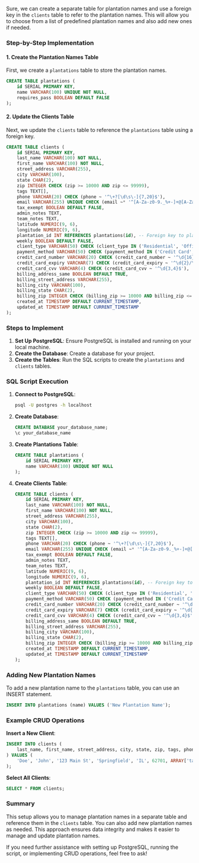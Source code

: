 Sure, we can create a separate table for plantation names and use a foreign key in the `clients` table to refer to the plantation names. This will allow you to choose from a list of predefined plantation names and also add new ones if needed.

### Step-by-Step Implementation

#### 1. Create the Plantation Names Table

First, we create a `plantations` table to store the plantation names.

```sql
CREATE TABLE plantations (
    id SERIAL PRIMARY KEY,
    name VARCHAR(100) UNIQUE NOT NULL,
    requires_pass BOOLEAN DEFAULT FALSE
);

```

#### 2. Update the Clients Table

Next, we update the `clients` table to reference the `plantations` table using a foreign key.

```sql
CREATE TABLE clients (
    id SERIAL PRIMARY KEY,
    last_name VARCHAR(100) NOT NULL,
    first_name VARCHAR(100) NOT NULL,
    street_address VARCHAR(255),
    city VARCHAR(100),
    state CHAR(2),
    zip INTEGER CHECK (zip >= 10000 AND zip <= 99999),
    tags TEXT[],
    phone VARCHAR(20) CHECK (phone ~ '^\+?[\d\s\-]{7,20}$'),
    email VARCHAR(255) UNIQUE CHECK (email ~* '^[A-Za-z0-9._%+-]+@[A-Za-z0-9.-]+\.[A-Za-z]{2,}$'),
    tax_exempt BOOLEAN DEFAULT FALSE,
    admin_notes TEXT,
    team_notes TEXT,
    latitude NUMERIC(9, 6),
    longitude NUMERIC(9, 6),
    plantation_id INT REFERENCES plantations(id), -- Foreign key to plantations table
    weekly BOOLEAN DEFAULT FALSE,
    client_type VARCHAR(50) CHECK (client_type IN ('Residential', 'Office', 'Vacation Place')),
    payment_method VARCHAR(50) CHECK (payment_method IN ('Credit Card', 'Zelle', 'Venmo', 'Check', 'Cash')),
    credit_card_number VARCHAR(20) CHECK (credit_card_number ~ '^\d{16}$'),
    credit_card_expiry VARCHAR(7) CHECK (credit_card_expiry ~ '^\d{2}/\d{2}$'),
    credit_card_cvv VARCHAR(4) CHECK (credit_card_cvv ~ '^\d{3,4}$'),
    billing_address_same BOOLEAN DEFAULT TRUE,
    billing_street_address VARCHAR(255),
    billing_city VARCHAR(100),
    billing_state CHAR(2),
    billing_zip INTEGER CHECK (billing_zip >= 10000 AND billing_zip <= 99999),
    created_at TIMESTAMP DEFAULT CURRENT_TIMESTAMP,
    updated_at TIMESTAMP DEFAULT CURRENT_TIMESTAMP
);

```

### Steps to Implement

1. **Set Up PostgreSQL**: Ensure PostgreSQL is installed and running on your local machine.
2. **Create the Database**: Create a database for your project.
3. **Create the Tables**: Run the SQL scripts to create the `plantations` and `clients` tables.

### SQL Script Execution

1. **Connect to PostgreSQL**:
   ```bash
   psql -U postgres -h localhost
   ```

2. **Create Database**:
   ```sql
   CREATE DATABASE your_database_name;
   \c your_database_name
   ```

3. **Create Plantations Table**:
   ```sql
   CREATE TABLE plantations (
       id SERIAL PRIMARY KEY,
       name VARCHAR(100) UNIQUE NOT NULL
   );
   ```

4. **Create Clients Table**:
   ```sql
   CREATE TABLE clients (
       id SERIAL PRIMARY KEY,
       last_name VARCHAR(100) NOT NULL,
       first_name VARCHAR(100) NOT NULL,
       street_address VARCHAR(255),
       city VARCHAR(100),
       state CHAR(2),
       zip INTEGER CHECK (zip >= 10000 AND zip <= 99999),
       tags TEXT[],
       phone VARCHAR(20) CHECK (phone ~ '^\+?[\d\s\-]{7,20}$'),
       email VARCHAR(255) UNIQUE CHECK (email ~* '^[A-Za-z0-9._%+-]+@[A-Za-z0-9.-]+\.[A-Za-z]{2,}$'),
       tax_exempt BOOLEAN DEFAULT FALSE,
       admin_notes TEXT,
       team_notes TEXT,
       latitude NUMERIC(9, 6),
       longitude NUMERIC(9, 6),
       plantation_id INT REFERENCES plantations(id), -- Foreign key to plantations table
       weekly BOOLEAN DEFAULT FALSE,
       client_type VARCHAR(50) CHECK (client_type IN ('Residential', 'Office', 'Vacation Place')),
       payment_method VARCHAR(50) CHECK (payment_method IN ('Credit Card', 'Zelle', 'Venmo', 'Check', 'Cash')),
       credit_card_number VARCHAR(20) CHECK (credit_card_number ~ '^\d{16}$'),
       credit_card_expiry VARCHAR(7) CHECK (credit_card_expiry ~ '^\d{2}/\d{2}$'),
       credit_card_cvv VARCHAR(4) CHECK (credit_card_cvv ~ '^\d{3,4}$'),
       billing_address_same BOOLEAN DEFAULT TRUE,
       billing_street_address VARCHAR(255),
       billing_city VARCHAR(100),
       billing_state CHAR(2),
       billing_zip INTEGER CHECK (billing_zip >= 10000 AND billing_zip <= 99999),
       created_at TIMESTAMP DEFAULT CURRENT_TIMESTAMP,
       updated_at TIMESTAMP DEFAULT CURRENT_TIMESTAMP
   );
   ```

### Adding New Plantation Names

To add a new plantation name to the `plantations` table, you can use an INSERT statement.

```sql
INSERT INTO plantations (name) VALUES ('New Plantation Name');
```

### Example CRUD Operations

**Insert a New Client**:
```sql
INSERT INTO clients (
    last_name, first_name, street_address, city, state, zip, tags, phone, email, tax_exempt, admin_notes, team_notes, latitude, longitude, plantation_id, weekly, client_type, payment_method, credit_card_number, credit_card_expiry, credit_card_cvv, billing_address_same, billing_street_address, billing_city, billing_state, billing_zip
) VALUES (
    'Doe', 'John', '123 Main St', 'Springfield', 'IL', 62701, ARRAY['tag1', 'tag2'], '+1234567890', 'john.doe@example.com', false, 'Admin note', 'Team note', 39.7817, -89.6501, (SELECT id FROM plantations WHERE name = 'New Plantation Name'), false, 'Residential', 'Credit Card', '1234567812345678', '12/23', '123', true, '123 Main St', 'Springfield', 'IL', 62701
);
```

**Select All Clients**:
```sql
SELECT * FROM clients;
```

### Summary

This setup allows you to manage plantation names in a separate table and reference them in the `clients` table. You can also add new plantation names as needed. This approach ensures data integrity and makes it easier to manage and update plantation names.

If you need further assistance with setting up PostgreSQL, running the script, or implementing CRUD operations, feel free to ask!